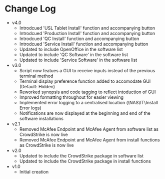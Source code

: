 # Change Log
- v4.0
    * Introdcued 'USL Tablet Install' function and accompanying button
    * Introdcued 'Production Install' function and accompanying button
    * Introdcued 'QC Install' function and accompanying button
    * Introdcued 'Service Install' function and accompanying button
    * Updated to include OpenOffice in the software list
    * Updated to include 'QC Software' in the software list
    * Updated to include 'Service Software' in the software list
- v3.0
    * Script now featues a GUI to receive inputs instead of the previous terminal method
    * Terminal display preference function added to accomodate GUI (Default: Hidden)
    * Reworked synopsis and code tagging to reflect intoduction of GUI
    * Improved formatting throughout for easier viewing
    * Implemented error logging to a centralised location (\\NAS\IT\Install Error logs\)
    * Notifications are now displayed at the beginning and end of the software installations
- v2.1
    * Removed McAfee Endpoint and McAfee Agent from software list as CrowdStrike is now live
    * Removed McAfee Endpoint and McAfee Agent from install functions as CrowdStrike is now live
- v2.0
    * Updated to include the CrowdStrike package in software list
    * Updated to include the CrowdStrike package in install functions
- v1.0
    * Initial creation